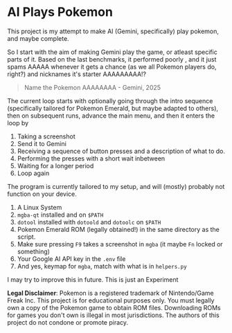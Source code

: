# AI Plays Pokemon

This project is my attempt to make AI (Gemini, specifically) play pokemon, and maybe complete.

So I start with the aim of making Gemini play the game, or atleast specific parts of it. Based on the last benchmarks, it performed poorly
, and it just spams AAAAA whenever it gets a chance (as we all Pokemon players do, right?) and nicknames it's starter AAAAAAAAA!?

> Name the Pokemon AAAAAAAA - Gemini, 2025

The current loop starts with optionally going through the intro sequence (specifically tailored for Pokemon Emerald, but maybe adapted to others),
then on subsequent runs, advance the main menu, and then it enters the loop by

1. Taking a screenshot
2. Send it to Gemini
3. Receiving a sequence of button presses and a description of what to do.
4. Performing the presses with a short wait inbetween
5. Waiting for a longer period
6. Loop again

The program is currently tailored to my setup, and will (mostly) probably not function on your device.

1. A Linux System
2. `mgba-qt` installed and on `$PATH`
3. `dotool` installed with `dotoold` and `dotoolc` on `$PATH`
4. Pokemon Emerald ROM (legally obtained!) in the same directory as the script.
5. Make sure pressing `F9` takes a screenshot in `mgba` (it maybe `Fn` locked or something)
6. Your Google AI API key in the `.env` file
7. And yes, keymap for `mgba`, match with what is in `helpers.py`

I may try to improve this in future. This is just an Experiment

**Legal Disclaimer**: Pokemon is a registered trademark of Nintendo/Game Freak Inc. This project is for educational purposes only. You must legally own a copy of the Pokemon game to obtain ROM files. Downloading ROMs for games you don't own is illegal in most jurisdictions. The authors of this project do not condone or promote piracy.
